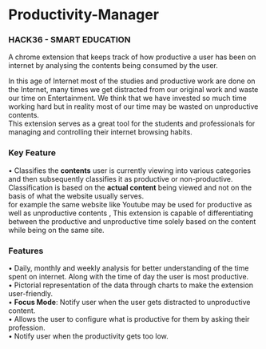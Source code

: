 # Productivity-Manager
### HACK36 - SMART EDUCATION
A chrome extension that keeps track of how productive a user has been on internet by analysing the contents being consumed by the user.<br>

In this age of Internet most of the studies and productive work are done on the Internet, many times we get distracted from our original work and waste our time on Entertainment.
We think that we have invested so much time working hard but in reality most of our time may be wasted on unproductive contents.<br>
This extension serves as a great tool for the students and professionals for managing and controlling their internet browsing habits.<br>

### Key Feature
•	Classifies the **contents** user is currently viewing  into various categories and then subsequently classifies it as productive or non-productive.<br>
    Classification is based on the **actual content** being viewed and not on the basis of what the website usually serves.<br>
    for example the same website like Youtube may be used for productive as well as unproductive contents , This extension is capable of differentiating between the productive and unproductive time solely based on the content while being on the same site. <br>

### Features
•	Daily, monthly and weekly analysis for better understanding of the time spent on internet. Along with the time of day the user is most productive.<br>
•	Pictorial representation of the data through charts to make the extension user-friendly.<br>
•	**Focus Mode**: Notify user when the user gets distracted to unproductive content.<br>
•	Allows the user to configure what is productive for them by asking their profession.<br>
•	Notify user when the productivity gets too low.


